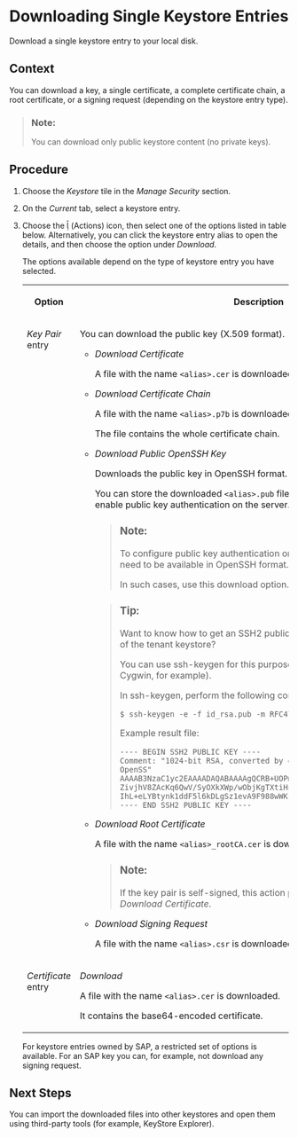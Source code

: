 <!-- loioca8a663d0f944251ae250f479e1c4947 -->

<link rel="stylesheet" type="text/css" href="../css/sap-icons.css"/>

# Downloading Single Keystore Entries

Download a single keystore entry to your local disk.



## Context

You can download a key, a single certificate, a complete certificate chain, a root certificate, or a signing request \(depending on the keystore entry type\).

> ### Note:  
> You can download only public keystore content \(no private keys\).



## Procedure

1.  Choose the *Keystore* tile in the *Manage Security* section.

2.  On the *Current* tab, select a keystore entry.

3.  Choose the <span class="SAP-icons"></span> \(Actions\) icon, then select one of the options listed in table below. Alternatively, you can click the keystore entry alias to open the details, and then choose the option under *Download*.

    The options available depend on the type of keystore entry you have selected.


    <table>
    <tr>
    <th valign="top">

    Option


    
    </th>
    <th valign="top">

    Description


    
    </th>
    </tr>
    <tr>
    <td valign="top">

    *Key Pair* entry


    
    </td>
    <td valign="top">

    You can download the public key \(X.509 format\).

    -   *Download Certificate*

        A file with the name `<alias>.cer` is downloaded.

    -   *Download Certificate Chain*

        A file with the name `<alias>.p7b` is downloaded.

        The file contains the whole certificate chain.

    -   *Download Public OpenSSH Key*

        Downloads the public key in OpenSSH format.

        You can store the downloaded `<alias>.pub` file on the connected SFTP server to enable public key authentication on the server.

        > ### Note:  
        > To configure public key authentication on certain SFTP servers, public keys need to be available in OpenSSH format.
        > 
        > In such cases, use this download option.

        > ### Tip:  
        > Want to know how to get an SSH2 public key for the id\_rsa/id\_dsa key-pair of the tenant keystore?
        > 
        > You can use ssh-keygen for this purpose \(to be installed on Windows via Cygwin, for example\).
        > 
        > In ssh-keygen, perform the following command:
        > 
        > `$ ssh-keygen -e -f id_rsa.pub -m RFC4716 > id_rsa.pub_ssh2`
        > 
        > Example result file:
        > 
        > ```
        > ---- BEGIN SSH2 PUBLIC KEY ----
        > Comment: "1024-bit RSA, converted by d023101@WDFN33785618A from OpenSS"
        > AAAAB3NzaC1yc2EAAAADAQABAAAAgQCRB+UOPmnPF9W4cqn6h1z3V5izPFAOTCXSF4cfnw
        > ZivjhV8ZAcKq6QwV/SyOXkXWp/wObjKgTXtiHngdJ0kyOQ+66Eleq/yhO4NDJ0QM3Vzv15
        > IhL+eLYBtynk1ddF5l6kDLgSz1evA9F988wWKiz/vpI8DVjbY8HJjlQbE8wOSQ==
        > ---- END SSH2 PUBLIC KEY ----
        > 
        > ```

    -   *Download Root Certificate*

        A file with the name `<alias>_rootCA.cer` is downloaded.

        > ### Note:  
        > If the key pair is self-signed, this action performs the same function as *Download Certificate*.

    -   *Download Signing Request*

        A file with the name `<alias>.csr` is downloaded.



    
    </td>
    </tr>
    <tr>
    <td valign="top">

     *Certificate* entry


    
    </td>
    <td valign="top">

    *Download*

    A file with the name `<alias>.cer` is downloaded.

    It contains the base64-encoded certificate.


    
    </td>
    </tr>
    </table>
    
    For keystore entries owned by SAP, a restricted set of options is available. For an SAP key you can, for example, not download any signing request.




<a name="loioca8a663d0f944251ae250f479e1c4947__postreq_a2v_rq5_xz"/>

## Next Steps

You can import the downloaded files into other keystores and open them using third-party tools \(for example, KeyStore Explorer\).

